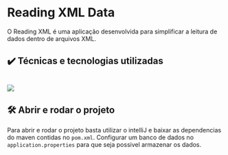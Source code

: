 # Reading XML Data
O Reading XML é uma aplicação desenvolvida para simplificar a leitura de dados dentro de arquivos XML. 

## ✔️ Técnicas e tecnologias utilizadas

<!-- <img src="https://img.shields.io/badge/-Java-%23333?style=for-the-badge&logo=java&logoColor=white" target="_blank"></a> -->
<br>
<img src="https://img.shields.io/badge/-Spring-%23333?style=for-the-badge&logo=springboot&logoColor=white" target="_blank"></a>

## 🛠️ Abrir e rodar o projeto

Para abrir e rodar o projeto basta utilizar o intelliJ e baixar as dependencias do maven contidas no `pom.xml`.
Configurar um banco de dados no `application.properties` para que seja possivel armazenar os dados. 
